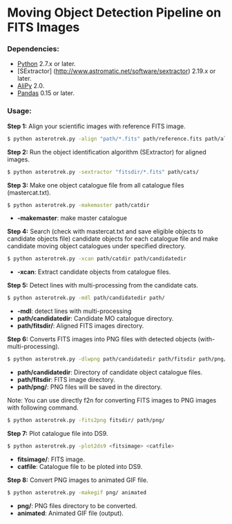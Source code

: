 # Moving Object Detection Pipeline on FITS Images

### Dependencies:
* [Python](http://python.org) 2.7.x or later.
* [SExtractor] (http://www.astromatic.net/software/sextractor) 2.19.x or later.
* [AliPy](http://obswww.unige.ch/~tewes/alipy/) 2.0.
* [Pandas](http://pandas.pydata.org/) 0.15 or later.

### Usage:

**Step 1:** Align your scientific images with reference FITS image.

```bash
$ python asterotrek.py -align "path/*.fits" path/reference.fits path/aligned
```

**Step 2:** Run the object identification algorithm (SExtractor) for aligned images.

```bash
$ python asterotrek.py -sextractor "fitsdir/*.fits" path/cats/
```

**Step 3:** Make one object catalogue file from all catalogue files (mastercat.txt).

```bash
$ python asterotrek.py -makemaster path/catdir
```
* **-makemaster**: make master catalogue

**Step 4:** Search (check with mastercat.txt and save eligible objects to candidate objects file) candidate objects for each catalogue file and make candidate moving object catalogues under specified directory.

```bash
$ python asterotrek.py -xcan path/catdir path/candidatedir
```
* **-xcan**: Extract candidate objects from catalogue files.

**Step 5:** Detect lines with multi-processing from the candidate cats.

```bash
$ python asterotrek.py -mdl path/candidatedir path/
```
* **-mdl**: detect lines with multi-processing
* **path/candidatedir**: Candidate MO catalogue directory.
* **path/fitsdir/**: Aligned FITS images directory.

**Step 6:** Converts FITS images into PNG files with detected objects (with-multi-processing). 

```bash
$ python asterotrek.py -dlwpng path/candidatedir path/fitsdir path/png/
```
* **path/candidatedir**: Directory of candidate object catalogue files.
* **path/fitsdir**: FITS image directory.
* **path/png/**: PNG files will be saved in the directory.

Note: You can use directly f2n for converting FITS images to PNG images with following command.

```bash
$ python asterotrek.py -fits2png fitsdir/ path/png/
```

**Step 7:** Plot catalogue file into DS9.

```bash
$ python asterotrek.py -plot2ds9 <fitsimage> <catfile>
```
* **fitsimage/**: FITS image.
* **catfile**: Catalogue file to be ploted into DS9.

**Step 8:** Convert PNG images to animated GIF file.

```bash
$ python asterotrek.py -makegif png/ animated
```
* **png/**: PNG files directory to be converted.
* **animated**: Animated GIF file (output).

